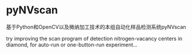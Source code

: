 # pyNVscan
基于Python和OpenCV以及微纳加工技术的本组自动化样品检测系统pyNVscan

try improving the scan program of detection nitrogen-vacancy centers in diamond, for auto-run or one-button-run experiment...
